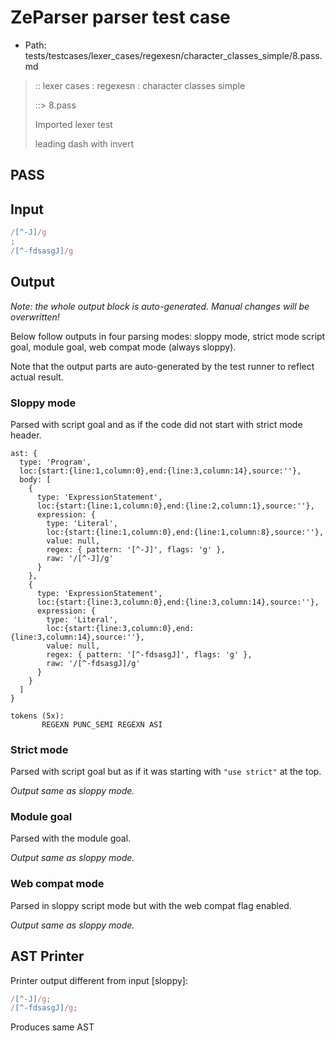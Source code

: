 # ZeParser parser test case

- Path: tests/testcases/lexer_cases/regexesn/character_classes_simple/8.pass.md

> :: lexer cases : regexesn : character classes simple
>
> ::> 8.pass
>
> Imported lexer test
>
> leading dash with invert

## PASS

## Input

`````js
/[^-J]/g
;
/[^-fdsasgJ]/g
`````

## Output

_Note: the whole output block is auto-generated. Manual changes will be overwritten!_

Below follow outputs in four parsing modes: sloppy mode, strict mode script goal, module goal, web compat mode (always sloppy).

Note that the output parts are auto-generated by the test runner to reflect actual result.

### Sloppy mode

Parsed with script goal and as if the code did not start with strict mode header.

`````
ast: {
  type: 'Program',
  loc:{start:{line:1,column:0},end:{line:3,column:14},source:''},
  body: [
    {
      type: 'ExpressionStatement',
      loc:{start:{line:1,column:0},end:{line:2,column:1},source:''},
      expression: {
        type: 'Literal',
        loc:{start:{line:1,column:0},end:{line:1,column:8},source:''},
        value: null,
        regex: { pattern: '[^-J]', flags: 'g' },
        raw: '/[^-J]/g'
      }
    },
    {
      type: 'ExpressionStatement',
      loc:{start:{line:3,column:0},end:{line:3,column:14},source:''},
      expression: {
        type: 'Literal',
        loc:{start:{line:3,column:0},end:{line:3,column:14},source:''},
        value: null,
        regex: { pattern: '[^-fdsasgJ]', flags: 'g' },
        raw: '/[^-fdsasgJ]/g'
      }
    }
  ]
}

tokens (5x):
       REGEXN PUNC_SEMI REGEXN ASI
`````

### Strict mode

Parsed with script goal but as if it was starting with `"use strict"` at the top.

_Output same as sloppy mode._

### Module goal

Parsed with the module goal.

_Output same as sloppy mode._

### Web compat mode

Parsed in sloppy script mode but with the web compat flag enabled.

_Output same as sloppy mode._

## AST Printer

Printer output different from input [sloppy]:

````js
/[^-J]/g;
/[^-fdsasgJ]/g;
````

Produces same AST
